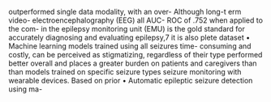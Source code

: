 outperformed single data modality, with an over-
Although long-t erm video- electroencephalography (EEG)
all AUC- ROC of .752 when applied to the com-
in the epilepsy monitoring unit (EMU) is the gold standard
for accurately diagnosing and evaluating epilepsy,7 it is also plete dataset
• Machine learning models trained using all seizures
time- consuming and costly, can be perceived as stigmatizing,
regardless of their type performed better overall
and places a greater burden on patients and caregivers than
than models trained on specific seizure types
seizure monitoring with wearable devices. Based on prior
• Automatic epileptic seizure detection using ma-
